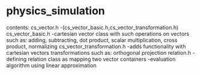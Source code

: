 # physics_simulation
contents:
	cs_vector.h
		-(cs_vector_basic.h,cs_vector_transformation.h)
	cs_vector_basic.h
		-cartesian vector class with such operations on vectors such as:
		adding, subtracting, dot product, scalar multiplication, cross product, normalizing
	cs_vector_transformation.h
		-adds functionality with cartesian vectors transformations such as:
		orthogonal projection
	relation.h
		-defining relation class as mapping two vector containers
		-evaluation algorithm using linear approximation
		
